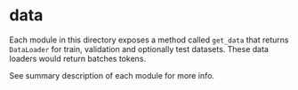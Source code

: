 # data

Each module in this directory exposes a method called `get_data` that returns `DataLoader` for train, validation and optionally test datasets. These data loaders would return batches tokens.

See summary description of each module for more info.
